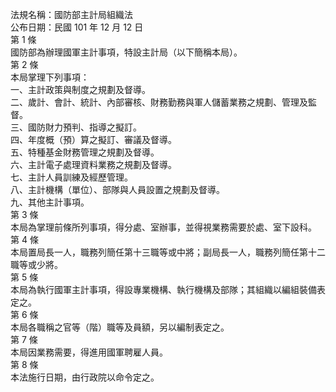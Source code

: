 法規名稱：國防部主計局組織法  
公布日期：民國 101 年 12 月 12 日  
第 1 條  
國防部為辦理國軍主計事項，特設主計局（以下簡稱本局）。  
第 2 條  
本局掌理下列事項：  
一、主計政策與制度之規劃及督導。  
二、歲計、會計、統計、內部審核、財務勤務與軍人儲蓄業務之規劃、管理及監督。  
三、國防財力預判、指導之擬訂。  
四、年度概（預）算之擬訂、審議及督導。  
五、特種基金財務管理之規劃及督導。  
六、主計電子處理資料業務之規劃及督導。  
七、主計人員訓練及經歷管理。  
八、主計機構（單位）、部隊與人員設置之規劃及督導。  
九、其他主計事項。  
第 3 條  
本局為掌理前條所列事項，得分處、室辦事，並得視業務需要於處、室下設科。  
第 4 條  
本局置局長一人，職務列簡任第十三職等或中將；副局長一人，職務列簡任第十二職等或少將。  
第 5 條  
本局為執行國軍主計事項，得設專業機構、執行機構及部隊；其組織以編組裝備表定之。  
第 6 條  
本局各職稱之官等（階）職等及員額，另以編制表定之。  
第 7 條  
本局因業務需要，得進用國軍聘雇人員。  
第 8 條  
本法施行日期，由行政院以命令定之。  


